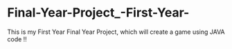 # Final-Year-Project_-First-Year-
This is my First Year Final Year Project, which will create a game using JAVA code !!
